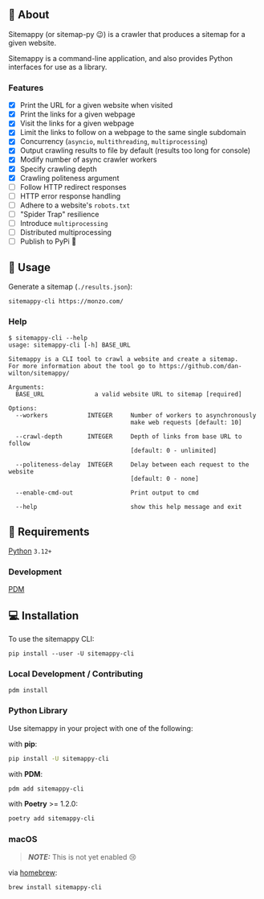## 📖 About 

Sitemappy (or sitemap-py 😉) is a crawler that produces a sitemap for a given website.

Sitemappy is a command-line application, and also provides Python interfaces for use as a library.

### Features

- [x] Print the URL for a given website when visited
- [x] Print the links for a given webpage
- [x] Visit the links for a given webpage
- [x] Limit the links to follow on a webpage to the same single subdomain
- [x] Concurrency (`asyncio`, `multithreading`, `multiprocessing`)
- [x] Output crawling results to file by default (results too long for console)
- [x] Modify number of async crawler workers
- [x] Specify crawling depth
- [x] Crawling politeness argument
- [ ] Follow HTTP redirect responses
- [ ] HTTP error response handling
- [ ] Adhere to a website's `robots.txt`
- [ ] "Spider Trap" resilience
- [ ] Introduce `multiprocessing`
- [ ] Distributed multiprocessing
- [ ] Publish to PyPi 🚀

## 🚀 Usage

Generate a sitemap (`./results.json`):

```shell
sitemappy-cli https://monzo.com/
```

### Help

```shell
$ sitemappy-cli --help
usage: sitemappy-cli [-h] BASE_URL

Sitemappy is a CLI tool to crawl a website and create a sitemap.
For more information about the tool go to https://github.com/dan-wilton/sitemappy/

Arguments:
  BASE_URL              a valid website URL to sitemap [required]

Options:
  --workers           INTEGER     Number of workers to asynchronously 
                                  make web requests [default: 10]
  
  --crawl-depth       INTEGER     Depth of links from base URL to follow
                                  [default: 0 - unlimited]
  
  --politeness-delay  INTEGER     Delay between each request to the website
                                  [default: 0 - none]
  
  --enable-cmd-out                Print output to cmd
  
  --help                          show this help message and exit
```


## 🎒 Requirements 

[Python](https://www.python.org/downloads/) `3.12+`


### Development 

[PDM](https://pdm-project.org/en/latest/)


## 💻 Installation

To use the sitemappy CLI:

```shell
pip install --user -U sitemappy-cli
```

### Local Development / Contributing

```shell
pdm install
```

### Python Library

Use sitemappy in your project with one of the following:

with **pip**:

```bash
pip install -U sitemappy-cli
```

with **PDM**:

```bash
pdm add sitemappy-cli
```

with **Poetry** >= 1.2.0:

```bash
poetry add sitemappy-cli
```

### macOS

> **_NOTE:_** This is not yet enabled 😢

via [homebrew](#macos):

```bash
brew install sitemappy-cli
```
